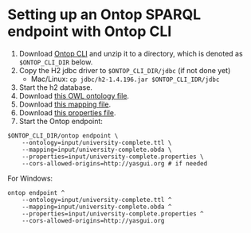 # Setting up an Ontop SPARQL endpoint with Ontop CLI

1. Download [Ontop CLI](https://github.com/ontop/ontop/releases) and unzip it to a directory, which is denoted as `$ONTOP_CLI_DIR` below.
2. Copy the H2 jdbc driver to `$ONTOP_CLI_DIR/jdbc` (if not done yet)
    * Mac/Linux: `cp jdbc/h2-1.4.196.jar $ONTOP_CLI_IDR/jdbc`
3. Start the h2 database.
4. Download [this OWL ontology file](input/university-complete.ttl).
5. Download [this mapping file](input/university-complete.obda).
6. Download [this properties file](input/university-complete.properties).
7. Start the Ontop endpoint:

```console
$ONTOP_CLI_DIR/ontop endpoint \
    --ontology=input/university-complete.ttl \
    --mapping=input/university-complete.obda \
    --properties=input/university-complete.properties \
    --cors-allowed-origins=http://yasgui.org # if needed
```

For Windows:

```console
ontop endpoint ^
    --ontology=input/university-complete.ttl ^
    --mapping=input/university-complete.obda ^
    --properties=input/university-complete.properties ^
    --cors-allowed-origins=http://yasgui.org 
```

